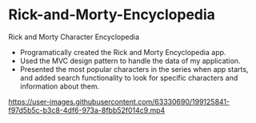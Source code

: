 # Rick-and-Morty-Encyclopedia
Rick and Morty Character Encyclopedia

- Programatically created the Rick and Morty Encyclopedia app.
- Used the MVC design pattern to handle the data of my application.
- Presented the most popular characters in the series when app starts, and added search functionality to look for specific characters and information about them.


https://user-images.githubusercontent.com/63330690/199125841-f97d5b5c-b3c8-4df6-973a-8fbb52f014c9.mp4


